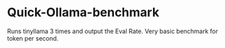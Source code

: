 # Quick-Ollama-benchmark
Runs tinyllama 3 times and output the Eval Rate. Very basic benchmark for token per second. 
